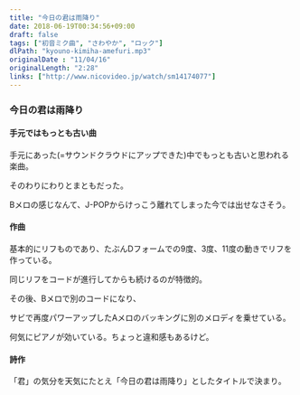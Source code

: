 ```yaml
---
title: "今日の君は雨降り"
date: 2018-06-19T00:34:56+09:00
draft: false
tags: ["初音ミク曲", "さわやか", "ロック"]
dlPath: "kyouno-kimiha-amefuri.mp3"
originalDate : "11/04/16"
originalLength: "2:28"
links: ["http://www.nicovideo.jp/watch/sm14174077"]
---
```



### 今日の君は雨降り



#### 手元ではもっとも古い曲
手元にあった(=サウンドクラウドにアップできた)中でもっとも古いと思われる楽曲。

そのわりにわりとまともだった。

Bメロの感じなんて、J-POPからけっこう離れてしまった今では出せなさそう。

#### 作曲

基本的にリフものであり、たぶんDフォームでの9度、3度、11度の動きでリフを作っている。

同じリフをコードが進行してからも続けるのが特徴的。

その後、Bメロで別のコードになり、

サビで再度パワーアップしたAメロのバッキングに別のメロディを乗せている。

何気にピアノが効いている。ちょっと違和感もあるけど。

#### 詩作

「君」の気分を天気にたとえ「今日の君は雨降り」としたタイトルで決まり。
